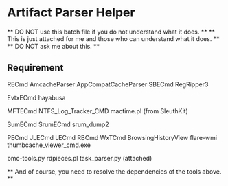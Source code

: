 # Artifact Parser Helper

** DO NOT use this batch file if you do not understand what it does. **
** This is just attached for me and those who can understand what it does. **
** DO NOT ask me about this. **

## Requirement
RECmd
AmcacheParser
AppCompatCacheParser
SBECmd
RegRipper3

EvtxECmd
hayabusa

MFTECmd
NTFS_Log_Tracker_CMD
mactime.pl (from SleuthKit)

SumECmd
SrumECmd
srum_dump2

PECmd
JLECmd
LECmd
RBCmd
WxTCmd
BrowsingHistoryView
flare-wmi
thumbcache_viewer_cmd.exe

bmc-tools.py
rdpieces.pl
task_parser.py (attached)

** And of course, you need to resolve the dependencies of the tools above. **

